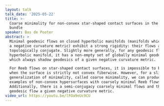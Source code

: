 ```yaml
---
layout: talk
talk_date: '2025-05-22'
title: >-
  Coarse minimality for non-convex star-shaped contact surfaces in the cotangent
  bundle
speaker: Bas de Pooter
abstract: >
  Minimal geodesic flows on closed hyperbolic manifolds (manifolds which support
  a negative curvature metric) exhibit a strong rigidity: their flows are
  topologically conjugate. Slightly more generally, for any geodesic flow on a
  hyperbolic manifold, it has a non-empty set of globally minimal geodesics,
  which always shadow geodesics of a given negative curvature metric.

  For Reeb flows on star-shaped contact surfaces, it is impossible to be minimal
  when the surface is strictly not convex fiberwise. However, for a slight
  generalization of minimality, called coarse minimality, we can produce
  examples of non-convex hypersurfaces with coarsely minimal Reeb flows.
  Additionally, there is a semi-conjugacy coarsely minimal flows and the
  geodesic flow a given negative curvature metric.
video_url: https://youtu.be/lFOa9eUc9CU
---
```


